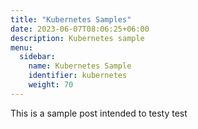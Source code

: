 ```yaml
---
title: "Kubernetes Samples"
date: 2023-06-07T08:06:25+06:00
description: Kubernetes sample
menu:
  sidebar:
    name: Kubernetes Sample
    identifier: kubernetes
    weight: 70
---
```


This is a sample post intended to testy test
